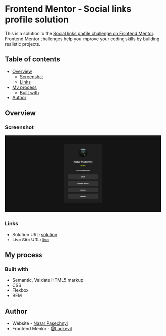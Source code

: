# Frontend Mentor - Social links profile solution

This is a solution to the [Social links profile challenge on Frontend Mentor](https://www.frontendmentor.io/challenges/social-links-profile-UG32l9m6dQ). Frontend Mentor challenges help you improve your coding skills by building realistic projects. 

## Table of contents

- [Overview](#overview)
  - [Screenshot](#screenshot)
  - [Links](#links)
- [My process](#my-process)
  - [Built with](#built-with)
- [Author](#author)

## Overview

### Screenshot

![](./screenshot.png)

### Links

- Solution URL: [solution]()
- Live Site URL: [live]()

## My process

### Built with

- Semantic, Validate HTML5 markup
- CSS
- Flexbox
- BEM

## Author

- Website - [Nazar Pasechnyi](https://www.linkedin.com/in/nazar-pasechnyi-2320a2320/)
- Frontend Mentor - [@Lackevil](https://www.frontendmentor.io/profile/Lackevil)
